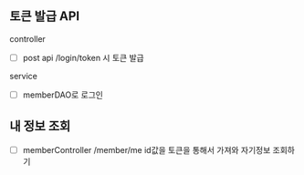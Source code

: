 ## 토큰 발급 API

controller
- [ ] post api /login/token 시 토큰 발급

service
- [ ] memberDAO로 로그인


## 내 정보 조회

- [ ] memberController /member/me id값을 토큰을 통해서 가져와 자기정보 조회하기
